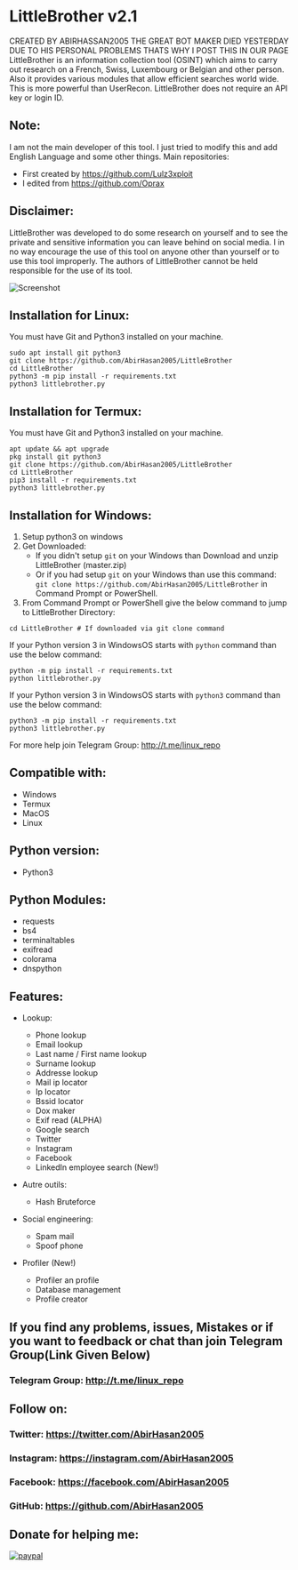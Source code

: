 # LittleBrother v2.1
CREATED BY ABIRHASSAN2005 THE GREAT BOT MAKER DIED YESTERDAY DUE TO HIS PERSONAL PROBLEMS THATS WHY I POST THIS IN OUR PAGE
LittleBrother is an information collection tool (OSINT) which aims to carry out research on a French, Swiss, Luxembourg or Belgian and other person. Also it provides various modules that allow efficient searches world wide. This is more powerful than UserRecon. LittleBrother does not require an API key or login ID.

## Note:
I am not the main developer of this tool. I just tried to modify this and add English Language and some other things. Main repositories:
- First created by https://github.com/Lulz3xploit
- I edited from https://github.com/Oprax

## Disclaimer:
LittleBrother was developed to do some research on yourself and to see the private and sensitive information you can leave behind on social media.  I in no way encourage the use of this tool on anyone other than yourself or to use this tool improperly.  The authors of LittleBrother cannot be held responsible for the use of its tool.

![Screenshot](https://github.com/AbirHasan2005/LittleBrother/blob/master/capture.png)

## Installation for Linux:
You must have Git and Python3 installed on your machine.
```
sudo apt install git python3
git clone https://github.com/AbirHasan2005/LittleBrother
cd LittleBrother
python3 -m pip install -r requirements.txt
python3 littlebrother.py
```

## Installation for Termux:
You must have Git and Python3 installed on your machine.
```
apt update && apt upgrade
pkg install git python3
git clone https://github.com/AbirHasan2005/LittleBrother
cd LittleBrother
pip3 install -r requirements.txt
python3 littlebrother.py
```

## Installation for Windows:
1. Setup python3 on windows
2. Get Downloaded:
	- If you didn't setup `git` on your Windows than Download and unzip LittleBrother (master.zip)
	- Or if you had setup `git` on your Windows than use this command: `git clone https://github.com/AbirHasan2005/LittleBrother` in Command Prompt or PowerShell.
3. From Command Prompt or PowerShell give the below command to jump to LittleBrother Directory:
```
cd LittleBrother # If downloaded via git clone command
```
If your Python version 3 in WindowsOS starts with `python` command than use the below command:
```
python -m pip install -r requirements.txt
python littlebrother.py
```
If your Python version 3 in WindowsOS starts with `python3` command than use the below command:
```
python3 -m pip install -r requirements.txt
python3 littlebrother.py
```
For more help join Telegram Group: http://t.me/linux_repo

## Compatible with:
- Windows
- Termux
- MacOS
- Linux

## Python version:
- Python3

## Python Modules:
- requests
- bs4
- terminaltables
- exifread
- colorama
- dnspython

## Features:
- Lookup:
	- Phone lookup
	- Email lookup
	- Last name / First name lookup
	- Surname lookup
	- Addresse lookup
	- Mail ip locator
	- Ip locator
	- Bssid locator
	- Dox maker
	- Exif read (ALPHA)
	- Google search
	- Twitter
	- Instagram
	- Facebook
	- LinkedIn employee search (New!)

- Autre outils:
	- Hash Bruteforce

- Social engineering:
	- Spam mail
	- Spoof phone

- Profiler (New!)
	- Profiler an profile
	- Database management
	- Profile creator

## If you find any problems, issues, Mistakes or if you want to feedback or chat than join Telegram Group(Link Given Below)
### Telegram Group: http://t.me/linux_repo

## Follow on:
### Twitter: https://twitter.com/AbirHasan2005
### Instagram: https://instagram.com/AbirHasan2005 
### Facebook: https://facebook.com/AbirHasan2005
### GitHub: https://github.com/AbirHasan2005

## Donate for helping me:
[![paypal](https://www.paypalobjects.com/en_US/i/btn/btn_donateCC_LG.gif)](https://paypal.me/AbirHasan2005)
